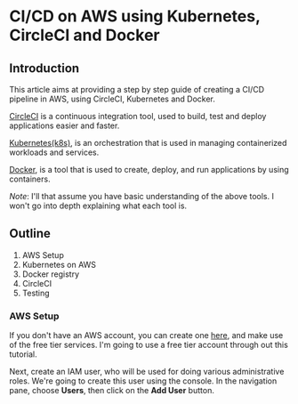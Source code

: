 # CI/CD on AWS using Kubernetes, CircleCI and Docker


## Introduction

This article aims at providing a step by step guide of creating a CI/CD pipeline in AWS, using CircleCI, Kubernetes and Docker.

[CircleCI](https://circleci.com/) is a continuous integration tool, used to build, test and deploy applications easier and faster.

[Kubernetes(k8s)](https://kubernetes.io/), is an orchestration that is used in managing containerized workloads and services.

[Docker](https://www.docker.com/), is a tool that is used to create, deploy, and run applications by using containers.

*Note*: I'll that assume you have basic understanding of the above tools. I won't go into depth explaining what each tool is.

## Outline
1. AWS Setup
2. Kubernetes on AWS
3. Docker registry
4. CircleCI
5. Testing

### AWS Setup
If you don't have an AWS account, you can create one [here](https://aws.amazon.com/free/), and make use of the free tier services. I'm going to use a free tier account through out this tutorial.

Next, create an IAM user, who will be used for doing various administrative roles. We're going to create this user using the console. In the navigation pane, choose **Users**, then click on the **Add User** button.
